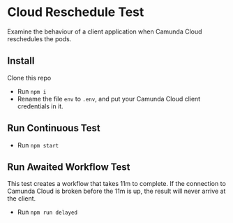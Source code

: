# Cloud Reschedule Test

Examine the behaviour of a client application when Camunda Cloud reschedules the pods.

## Install

Clone this repo
* Run `npm i`
* Rename the file `env` to `.env`, and put your Camunda Cloud client credentials in it.

## Run Continuous Test

* Run `npm start`

## Run Awaited Workflow Test

This test creates a workflow that takes 11m to complete. If the connection to Camunda Cloud is broken before the 11m is up, the result will never arrive at the client.

* Run `npm run delayed`